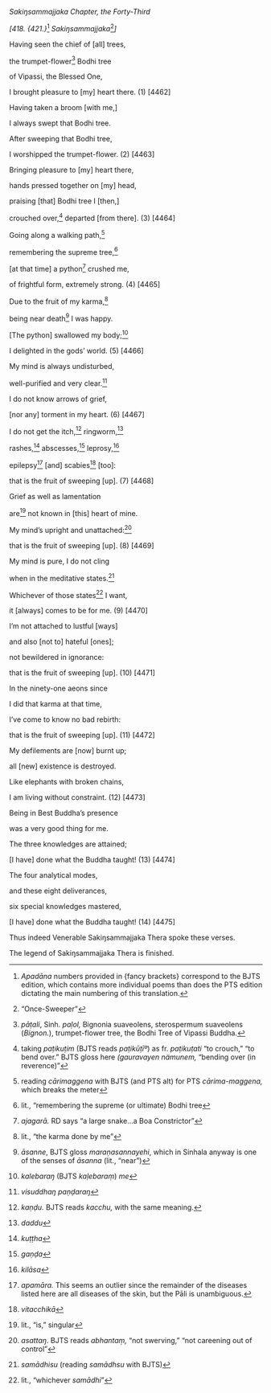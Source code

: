 *Sakiŋsammajjaka Chapter, the Forty-Third*

*\[418. {421.}*[^1] *Sakiŋsammajjaka*[^2]*\]*

Having seen the chief of \[all\] trees,

the trumpet-flower[^3] Bodhi tree

of Vipassi, the Blessed One,

I brought pleasure to \[my\] heart there. (1) \[4462\]

Having taken a broom \[with me,\]

I always swept that Bodhi tree.

After sweeping that Bodhi tree,

I worshipped the trumpet-flower. (2) \[4463\]

Bringing pleasure to \[my\] heart there,

hands pressed together on \[my\] head,

praising \[that\] Bodhi tree I \[then,\]

crouched over,[^4] departed \[from there\]. (3) \[4464\]

Going along a walking path,[^5]

remembering the supreme tree,[^6]

\[at that time\] a python[^7] crushed me,

of frightful form, extremely strong. (4) \[4465\]

Due to the fruit of my karma,[^8]

being near death[^9] I was happy.

\[The python\] swallowed my body;[^10]

I delighted in the gods’ world. (5) \[4466\]

My mind is always undisturbed,

well-purified and very clear.[^11]

I do not know arrows of grief,

\[nor any\] torment in my heart. (6) \[4467\]

I do not get the itch,[^12] ringworm,[^13]

rashes,[^14] abscesses,[^15] leprosy,[^16]

epilepsy[^17] \[and\] scabies[^18] \[too\]:

that is the fruit of sweeping \[up\]. (7) \[4468\]

Grief as well as lamentation

are[^19] not known in \[this\] heart of mine.

My mind’s upright and unattached:[^20]

that is the fruit of sweeping \[up\]. (8) \[4469\]

My mind is pure, I do not cling

when in the meditative states.[^21]

Whichever of those states[^22] I want,

it \[always\] comes to be for me. (9) \[4470\]

I’m not attached to lustful \[ways\]

and also \[not to\] hateful \[ones\];

not bewildered in ignorance:

that is the fruit of sweeping \[up\]. (10) \[4471\]

In the ninety-one aeons since

I did that karma at that time,

I’ve come to know no bad rebirth:

that is the fruit of sweeping \[up\]. (11) \[4472\]

My defilements are \[now\] burnt up;

all \[new\] existence is destroyed.

Like elephants with broken chains,

I am living without constraint. (12) \[4473\]

Being in Best Buddha’s presence

was a very good thing for me.

The three knowledges are attained;

\[I have\] done what the Buddha taught! (13) \[4474\]

The four analytical modes,

and these eight deliverances,

six special knowledges mastered,

\[I have\] done what the Buddha taught! (14) \[4475\]

Thus indeed Venerable Sakiŋsammajjaka Thera spoke these verses.

The legend of Sakiŋsammajjaka Thera is finished.

[^1]: *Apadāna* numbers provided in {fancy brackets} correspond to the
    BJTS edition, which contains more individual poems than does the PTS
    edition dictating the main numbering of this translation.

[^2]: “Once-Sweeper”

[^3]: *pāṭali*, Sinh. *paḷol,* Bignonia suaveolens, sterospermum
    suaveolens (*Bignon.*), trumpet-flower tree, the Bodhi Tree of
    Vipassi Buddha.

[^4]: taking *paṭikuṭim* (BJTS reads *paṭikūṭīº*) as fr. *paṭikuṭati*
    “to crouch,” “to bend over.” BJTS gloss here *(gauravayen nämunem,*
    “bending over (in reverence)”

[^5]: reading *cārimaggena* with BJTS (and PTS alt) for PTS
    *cārima-maggena,* which breaks the meter

[^6]: lit., “remembering the supreme (or ultimate) Bodhi tree

[^7]: *ajagarā.* RD says “a large snake...a Boa Constrictor”

[^8]: lit., “the karma done by me”

[^9]: *āsanne*, BJTS gloss *maraṇasannayehi*, which in Sinhala anyway is
    one of the senses of *āsanna* (lit., “near”)

[^10]: *kalebaraŋ* (BJTS *kaḷebaraṃ*) *me*

[^11]: *visuddhaŋ paṇḍaraŋ*

[^12]: *kaṇḍu.* BJTS reads *kacchu,* with the same meaning.

[^13]: *daddu*

[^14]: *kuṭṭha*

[^15]: *gaṇḍa*

[^16]: *kilāsa*

[^17]: *apamāra.* This seems an outlier since the remainder of the
    diseases listed here are all diseases of the skin, but the Pāli is
    unambiguous.

[^18]: *vitacchikā*

[^19]: lit., “is,” singular

[^20]: *asattaŋ*. BJTS reads *abhantaṃ,* “not swerving,” “not careening
    out of control”

[^21]: *samādhisu* (reading *samādhsu* with BJTS)

[^22]: lit., “whichever *samādhi*”
